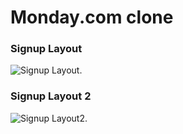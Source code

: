 # Monday.com clone

### Signup Layout

![Signup Layout](https://github.com/tony-sn/monday_fe/blob/tony/01_signup/src/assets/monday_signup_layout.png).

### Signup Layout 2
![Signup Layout2](https://github.com/tony-sn/monday_fe/blob/tony/01_signup/src/assets/monday_signup_layout_2.png).
